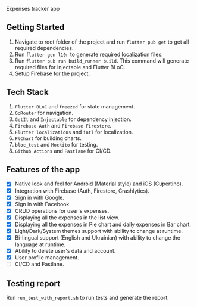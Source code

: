 Expenses tracker app

## Getting Started

1. Navigate to root folder of the project and run `flutter pub get` to get all required
   dependencies.
2. Run `flutter gen-l10n` to generate required localization files.
3. Run `flutter pub run build_runner build`. This command will generate required files for
   Injectable and Flutter BLoC.
4. Setup Firebase for the project.

## Tech Stack

1. `Flutter BLoC` and `freezed` for state management.
2. `GoRouter` for navigation.
3. `GetIt` and `Injectable` for dependency injection.
4. `Firebase Auth` and `Firebase Firestore`.
5. `Flutter localizations` and `intl` for localization.
6. `FlChart` for building charts.
7. `bloc_test` and `Mockito` for testing.
8. `Github Actions` and `Fastlane` for CI/CD.

## Features of the app

- [x] Native look and feel for Android (Material style) and iOS (Cupertino).
- [x] Integration with Firebase (Auth, Firestore, Crashlytics).
- [x] Sign in with Google.
- [x] Sign in with Facebook.
- [x] CRUD operations for user's expenses.
- [x] Displaying all the expenses in the list view.
- [x] Displaying all the expenses in Pie chart and daily expenses in Bar chart.
- [x] Light/Dark/System themes support with ability to change at runtime.
- [x] Bi-lingual support (English and Ukrainian) with ability to change the language at runtime.
- [x] Ability to delete user's data and account.
- [x] User profile management.
- [ ] CI/CD and Fastlane.

## Testing report

Run `run_test_with_report.sh` to run tests and generate the report.